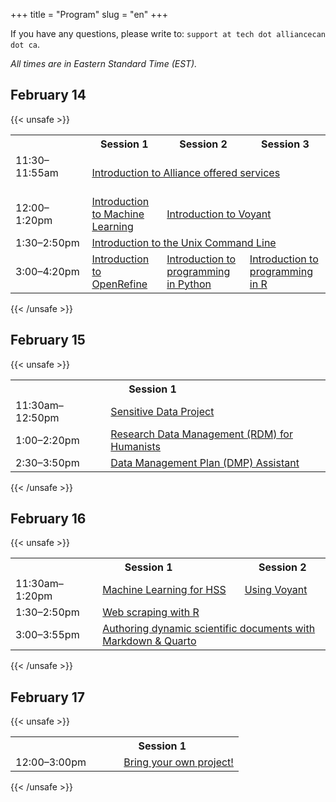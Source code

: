+++
title = "Program"
slug = "en"
+++

If you have any questions, please write to: `support at tech dot alliancecan dot ca`.

*All times are in Eastern Standard Time (EST).*

## February 14

{{< unsafe >}}
  <table>
    <tr>
      <th></th>
      <th>Session 1</th>
      <th>Session 2</th>
      <th>Session 3</th>
    </tr>
    <tr>
      <td>11:30–11:55am &emsp;&emsp;&emsp;&emsp;&emsp;&emsp;</td>
      <td colspan="3"><a href="../intro">Introduction to Alliance offered services</a></td>
    </tr>
    <tr>
      <td>12:00–1:20pm</td>
      <td><a href="../mlintro">Introduction to Machine Learning</a></td>
      <td colspan="2"><a href="../voyant">Introduction to Voyant</a></td>
    </tr>
    <tr>
      <td>1:30–2:50pm</td>
      <td colspan="3"><a href="../unix">Introduction to the Unix Command Line</a></td>
    </tr>
    <tr>
      <td>3:00–4:20pm</td>
      <td><a href="../openrefine">Introduction to OpenRefine</a></td>
      <td><a href="../python">Introduction to programming in Python</a></td>
      <td><a href="../r">Introduction to programming in R</a></td>
    </tr>
  </table>
{{< /unsafe >}}

## February 15

{{< unsafe >}}
  <table>
    <tr>
      <th></th>
      <th><div style="float:left;width:40%;">Session 1</div></th>
    </tr>
    <tr>
      <td>11:30am–12:50pm</td>
      <td colspan="3"><a href="../sensitive">Sensitive Data Project</a></td>
    </tr>
    <tr>
      <td>1:00–2:20pm</td>
      <td colspan="3"><a href="../rdm">Research Data Management (RDM) for Humanists</a></td>
    </tr>
    <tr>
      <td>2:30–3:50pm</td>
      <td colspan="3"><a href="../dmp">Data Management Plan (DMP) Assistant</a></td>
    </tr>
  </table>
{{< /unsafe >}}

## February 16

{{< unsafe >}}
  <table>
    <tr>
      <th></th>
      <th><div style="float:left;width:70%;">Session 1</div></th>
      <th>Session 2</th>
    </tr>
    <tr>
      <td>11:30am–1:20pm &emsp;</td>
      <td><a href="../mlhss">Machine Learning for HSS</a></td>
      <td colspan="2"><a href="../usingvoyant">Using Voyant</a></td>
    </tr>
    <tr>
      <td>1:30–2:50pm</td>
      <td colspan="3"><a href="../webscraping">Web scraping with R</a></td>
    </tr>
    <tr>
      <td>3:00–3:55pm</td>
      <td colspan="3"><a href="../quarto">Authoring dynamic scientific documents with Markdown & Quarto</a></td>
    </tr>
  </table>
{{< /unsafe >}}

## February 17

{{< unsafe >}}
  <table>
    <tr>
      <th></th>
      <th><div style="float:left;width:70%;">Session 1</div></th>
    </tr>
    <tr>
      <td>12:00–3:00pm &emsp;&emsp;&ensp;</td>
      <td colspan="3"><a href="../project">Bring your own project!</a></td>
    </tr>
  </table>
{{< /unsafe >}}
